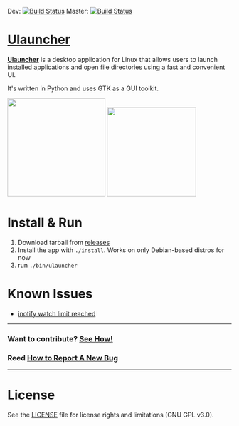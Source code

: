 Dev: [![Build Status](https://semaphoreci.com/api/v1/projects/9b1a4089-bf7e-4e02-833b-7cecc3c942ea/420163/shields_badge.svg)](https://semaphoreci.com/ulauncher/ulauncher)
Master: [![Build Status](https://semaphoreci.com/api/v1/projects/9b1a4089-bf7e-4e02-833b-7cecc3c942ea/581066/shields_badge.svg)](https://semaphoreci.com/ulauncher/ulauncher)

[Ulauncher](http://ulauncher.io)
========

**[Ulauncher](http://ulauncher.io)** is a desktop application for Linux that allows users to launch installed applications and open file directories using a fast and convenient UI.

It's written in Python and uses GTK as a GUI toolkit.

<img height="220" aligh="left" src="http://i.imgur.com/YAiF0ue.png">
<img height="200" aligh="left" src="http://i.imgur.com/VN9LaTT.png">

Install & Run
===========

1. Download tarball from [releases](https://github.com/Ulauncher/Ulauncher/releases)
2. Install the app with `./install`. Works on only Debian-based distros for now
3. run `./bin/ulauncher`

Known Issues
============

* [inotify watch limit reached](https://github.com/Ulauncher/Ulauncher/issues/51)

***
### Want to contribute? [See How!](https://github.com/Ulauncher/Ulauncher/wiki)

### Reed [How to Report A New Bug](https://github.com/Ulauncher/Ulauncher/wiki/How-to-Report-A-New-Bug)
***

License
=======

See the [LICENSE](LICENSE) file for license rights and limitations (GNU GPL v3.0).
